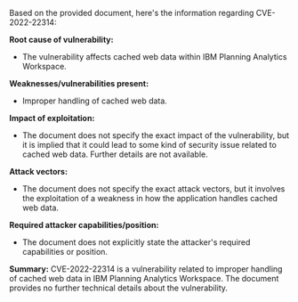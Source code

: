 Based on the provided document, here's the information regarding CVE-2022-22314:

**Root cause of vulnerability:**
- The vulnerability affects cached web data within IBM Planning Analytics Workspace.

**Weaknesses/vulnerabilities present:**
- Improper handling of cached web data.

**Impact of exploitation:**
- The document does not specify the exact impact of the vulnerability, but it is implied that it could lead to some kind of security issue related to cached web data. Further details are not available.

**Attack vectors:**
- The document does not specify the exact attack vectors, but it involves the exploitation of a weakness in how the application handles cached web data.

**Required attacker capabilities/position:**
- The document does not explicitly state the attacker's required capabilities or position.

**Summary:**
CVE-2022-22314 is a vulnerability related to improper handling of cached web data in IBM Planning Analytics Workspace. The document provides no further technical details about the vulnerability.
